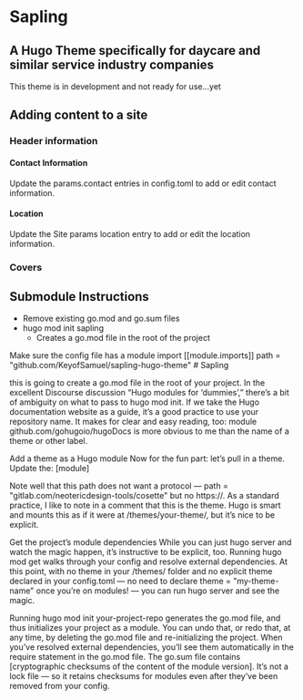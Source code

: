 # Sapling
## A Hugo Theme specifically for daycare and similar service industry companies

This theme is in development and not ready for use...yet

## Adding content to a site

### Header information

#### Contact Information
Update the params.contact entries in config.toml to add or edit contact information.

#### Location
Update the Site params location entry to add or edit the location information.
### Covers

## Submodule Instructions

* Remove existing go.mod and go.sum files
* hugo mod init sapling
  * Creates a go.mod file in the root of the project

Make sure the config file has a module import
[[module.imports]]
  path = "github.com/KeyofSamuel/sapling-hugo-theme"
  \# Sapling

this is going to create a go.mod file in the root of your project. In the excellent Discourse discussion “Hugo modules for ‘dummies’,” there’s a bit of ambiguity on what to pass to hugo mod init. If we take the Hugo documentation website as a guide, it’s a good practice to use your repository name. It makes for clear and easy reading, too: module github.com/gohugoio/hugoDocs is more obvious to me than the name of a theme or other label.

Add a theme as a Hugo module
Now for the fun part: let’s pull in a theme. Update the: [module]

Note well that this path does not want a protocol — path = "gitlab.com/neotericdesign-tools/cosette" but no https://. As a standard practice, I like to note in a comment that this is the theme. Hugo is smart and mounts this as if it were at /themes/your-theme/, but it’s nice to be explicit.

Get the project’s module dependencies
While you can just hugo server and watch the magic happen, it’s instructive to be explicit, too. Running hugo mod get walks through your config and resolve external dependencies. At this point, with no theme in your /themes/ folder and no explicit theme declared in your config.toml — no need to declare theme = "my-theme-name" once you’re on modules! — you can run hugo server and see the magic.

Running hugo mod init your-project-repo generates the go.mod file, and thus initializes your project as a module. You can undo that, or redo that, at any time, by deleting the go.mod file and re-initializing the project. When you’ve resolved external dependencies, you’ll see them automatically in the require statement in the go.mod file. The go.sum file contains [cryptographic checksums of the content of the module version]. It’s not a lock file — so it retains checksums for modules even after they’ve been removed from your config.
